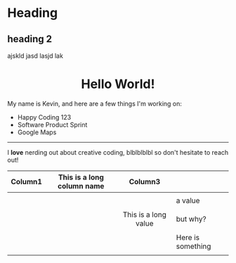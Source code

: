 # Heading

## heading 2

ajskld jasd lasjd lak  
<h1 align="center">Hello World!</h1>

<p>My name is Kevin, and here are a few things I'm working on:</p>

<ul>
  <li>Happy Coding 123</li>
  <li>Software Product Sprint</li>
  <li>Google Maps</li>
</ul>

<hr>

<p>I <strong>love</strong> nerding out about creative coding, blblblblbl so don't hesitate to reach out!</p>  

| Column1 | This is a long column name | Column3 |  |
|-:|--|:-:|:-|
|  |  |  |  |
|  |  |  | a value |
|  |  |  |  |
|  |  | This is a long value | but why? |
|  |  |  |  |
|  |  |  | Here is something |
|  |  |  |  |
